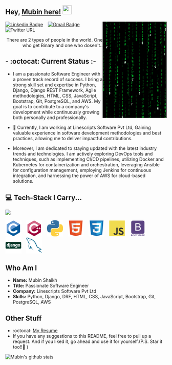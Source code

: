 ## Hey, [Mubin here!](https://mubinattar.netlify.app/) <img src="https://media.giphy.com/media/hvRJCLFzcasrR4ia7z/giphy.gif" width="28px" height="28px">

<img src='/images/matrix.gif' alt='Awesome Matrix Code' align='right' width='200' height='300'/>

[![Linkedin Badge](https://img.shields.io/badge/-MubinAttar-blue?style=flat-square&logo=Linkedin&logoColor=white&link=linkedin.com/in/mubin-attar-53223716a)](linkedin.com/in/mubin-attar-53223716a)
&ensp;
[![Gmail Badge](https://img.shields.io/badge/-sk.mubinattar@gmail.com-c14438?style=flat-square&logo=Gmail&logoColor=white&link=mailto:sk.mubinattar@gmail.com)](mailto:sk.mubinattar@gmail.com)
&ensp;
![Twitter URL](https://img.shields.io/twitter/url?label=Mubin%20Attar&style=social&url=https%3A%2F%2Ftwitter.com%2Fskmubin313)


<div style="text-align: right">There are 2 types of people in the world. One who get Binary and one who dosen't.. </div>

## - :octocat: Current Status :-

* I am a passionate Software Engineer  with a proven track record of success. I bring a strong skill set and expertise in Python, Django, Django REST Framework, Agile methodologies, HTML, CSS, JavaScript, Bootstrap, Git, PostgreSQL, and AWS. My goal is to contribute to a company's development while continuously growing both personally and professionally.


* 🌱 Currently, I am working at Linescripts Software Pvt Ltd, Gaining valuable experience in software development methodologies and best practices, allowing me to deliver impactful contributions.


* Moreover, I am dedicated to staying updated with the latest industry trends and technologies. I am actively exploring DevOps tools and techniques, such as implementing CI/CD pipelines, utilizing Docker and Kubernetes for containerization and orchestration, leveraging Ansible for configuration management, employing Jenkins for continuous integration, and harnessing the power of AWS for cloud-based solutions.


## :computer: Tech-Stack I Carry...  
<img src="https://github-readme-stats.vercel.app/api/top-langs/?username=Mubin-Shaikh&layout=compact"/>

<img src='/images/c-original.svg' width='50' /> &ensp; <img src='/images/cpp.svg' width='50' /> &ensp; <img src='/images/python2.png'
	height='50' /> &ensp; <img src='/images/html.svg' width='50' /> &ensp; <img src='/images/css.svg' width='50' /> &ensp; <img
	src='/images/js.svg' width='50' /> &ensp; <img src='/images/bootstrap.svg' width='50' /> &ensp; <img src='/images/django.svg' width='50' /> &ensp; <img src='/images/sql.svg' width='50' /> &ensp;

## Who Am I

- **Name:** Mubin Shaikh
- **Title:** Passionate Software Engineer
- **Company:** Linescripts Software Pvt Ltd
- **Skills:** Python, Django, DRF, HTML, CSS, JavaScript, Bootstrap, Git, PostgreSQL, AWS

## Other Stuff
  - :octocat: [My Resume](https://drive.google.com/file/d/1t2N2iKb4LIrfEysDHYgIijyPvBJlQmE6/view?usp=sharing)
  - If you have any suggestions to this README, feel free to pull up a request. And if you liked it, go ahead and use it for yourself.(P.S. Star it too!!:grimacing: )

![Mubin's github stats](https://github-readme-stats.vercel.app/api?username=Mubin-Shaikh&show_icons=true&hide=[%22issues%22])
